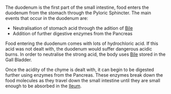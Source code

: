 The duodenum is the first part of the small intestine, food enters the duodenum from the stomach through the Pyloric Sphincter. The main events that occur in the duodenum are:

- Neutralisation of stomach acid through the adition of [Bile](;linkfor "bile.md")
- Addition of further digestive enzymes from the Pancreas

Food entering the duodenum comes with lots of hydrochloric acid. If this acid was not dealt with, the duodenum would suffer dangerous acidic burns. In order to neutralise the strong acid, the body uses [Bile](;linkfor "bile.md") stored in the Gall Bladder.

Once the acidity of the chyme is dealt with, it can begin to be digested further using enzymes from the Pancreas. These enzymes break down the food molecules as they travel down the small intestine until they are small enough to be absorbed in the [Ileum](;linkfor "theIleum.md").